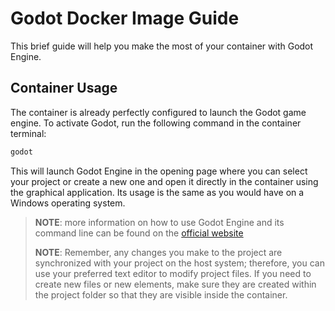 # Godot Docker Image Guide

This brief guide will help you make the most of your container with Godot Engine.

## Container Usage

The container is already perfectly configured to launch the Godot game engine. To activate Godot, run the following command in the container terminal:

```bash
godot
```

This will launch Godot Engine in the opening page where you can select your project or create a new one and open it directly in the container using the graphical application. Its usage is the same as you would have on a Windows operating system.

> **NOTE**: more information on how to use Godot Engine and its command line can be found on the [official website](https://docs.godotengine.org/en/3.3/getting_started/editor/command_line_tutorial.html)
>
> **NOTE**: Remember, any changes you make to the project are synchronized with your project on the host system; therefore, you can use your preferred text editor to modify project files. If you need to create new files or new elements, make sure they are created within the project folder so that they are visible inside the container.
>